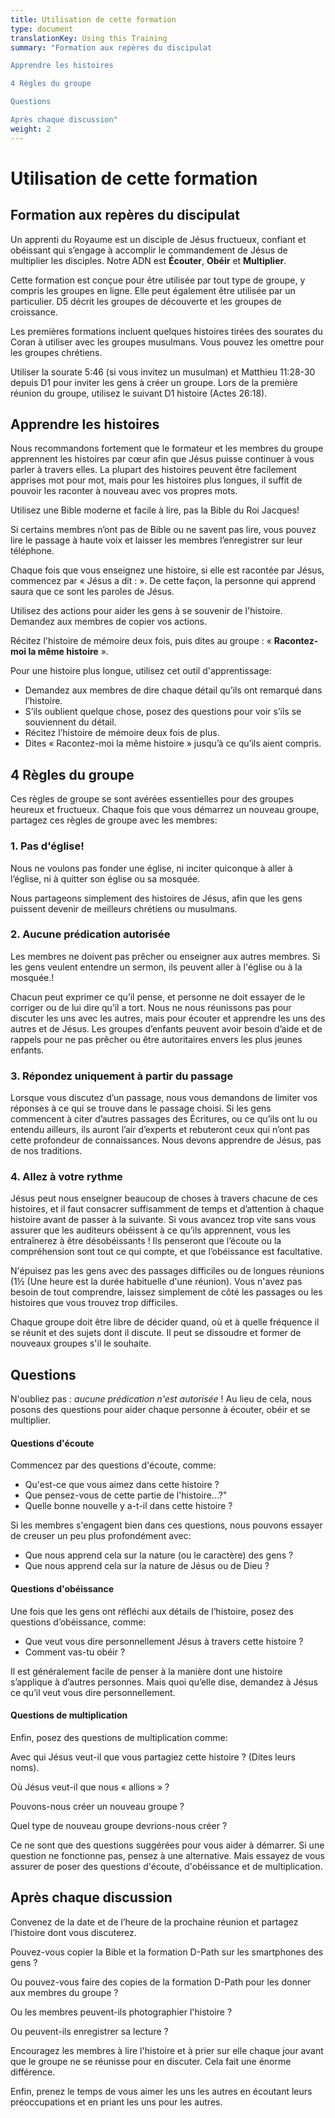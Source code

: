 ```yaml
---
title: Utilisation de cette formation
type: document
translationKey: Using this Training
summary: "Formation aux repères du discipulat	

Apprendre les histoires	

4 Règles du groupe	

Questions	

Après chaque discussion"
weight: 2
---
```

# Utilisation de cette formation

## Formation aux repères du discipulat

Un apprenti du Royaume est un disciple de Jésus fructueux, confiant et obéissant qui s’engage à accomplir le commandement de Jésus de multiplier les disciples. Notre ADN est **Écouter**, **Obéir** et **Multiplier**.

Cette formation est conçue pour être utilisée par tout type de groupe, y compris les groupes en ligne. Elle peut également être utilisée par un particulier. D5 décrit les groupes de découverte et les groupes de croissance.

Les premières formations incluent quelques histoires tirées des sourates du Coran à utiliser avec les groupes musulmans. Vous pouvez les omettre pour les groupes chrétiens.

Utiliser la sourate 5:46 (si vous invitez un musulman) et Matthieu 11:28-30 depuis D1 pour inviter les gens à créer un groupe. Lors de la première réunion du groupe, utilisez le suivant D1 histoire (Actes 26:18).

## Apprendre les histoires

Nous recommandons fortement que le formateur et les membres du groupe apprennent les histoires par cœur afin que Jésus puisse continuer à vous parler à travers elles. La plupart des histoires peuvent être facilement apprises mot pour mot, mais pour les histoires plus longues, il suffit de pouvoir les raconter à nouveau avec vos propres mots.

Utilisez une Bible moderne et facile à lire, pas la Bible du Roi Jacques!

Si certains membres n’ont pas de Bible ou ne savent pas lire, vous pouvez lire le passage à haute voix et laisser les membres l’enregistrer sur leur téléphone.

Chaque fois que vous enseignez une histoire, si elle est racontée par Jésus, commencez par « Jésus a dit : ». De cette façon, la personne qui apprend saura que ce sont les paroles de Jésus.

Utilisez des actions pour aider les gens à se souvenir de l'histoire. Demandez aux membres de copier vos actions.

Récitez l'histoire de mémoire deux fois, puis dites au groupe : « **Racontez-moi la même histoire** ».

Pour une histoire plus longue, utilisez cet outil d'apprentissage:

-   Demandez aux membres de dire chaque détail qu’ils ont remarqué dans l’histoire.
-   S’ils oublient quelque chose, posez des questions pour voir s’ils se souviennent du détail.
-   Récitez l’histoire de mémoire deux fois de plus.
-   Dites « Racontez-moi la même histoire » jusqu’à ce qu’ils aient compris.

## 4 Règles du groupe

Ces règles de groupe se sont avérées essentielles pour des groupes heureux et fructueux. Chaque fois que vous démarrez un nouveau groupe, partagez ces règles de groupe avec les membres:

### 1. Pas d'église!

Nous ne voulons pas fonder une église, ni inciter quiconque à aller à l’église, ni à quitter son église ou sa mosquée.

Nous partageons simplement des histoires de Jésus, afin que les gens puissent devenir de meilleurs chrétiens ou musulmans.

### 2. Aucune prédication autorisée

Les membres ne doivent pas prêcher ou enseigner aux autres membres. Si les gens veulent entendre un sermon, ils peuvent aller à l'église ou à la mosquée.!

Chacun peut exprimer ce qu’il pense, et personne ne doit essayer de le corriger ou de lui dire qu’il a tort. Nous ne nous réunissons pas pour discuter les uns avec les autres, mais pour écouter et apprendre les uns des autres et de Jésus. Les groupes d’enfants peuvent avoir besoin d’aide et de rappels pour ne pas prêcher ou être autoritaires envers les plus jeunes enfants.

### 3. Répondez uniquement à partir du passage

Lorsque vous discutez d’un passage, nous vous demandons de limiter vos réponses à ce qui se trouve dans le passage choisi. Si les gens commencent à citer d’autres passages des Écritures, ou ce qu’ils ont lu ou entendu ailleurs, ils auront l’air d’experts et rebuteront ceux qui n’ont pas cette profondeur de connaissances. Nous devons apprendre de Jésus, pas de nos traditions.

### 4. Allez à votre rythme

Jésus peut nous enseigner beaucoup de choses à travers chacune de ces histoires, et il faut consacrer suffisamment de temps et d’attention à chaque histoire avant de passer à la suivante. Si vous avancez trop vite sans vous assurer que les auditeurs obéissent à ce qu’ils apprennent, vous les entraînerez à être désobéissants ! Ils penseront que l’écoute ou la compréhension sont tout ce qui compte, et que l’obéissance est facultative.

N'épuisez pas les gens avec des passages difficiles ou de longues réunions (1½ (Une heure est la durée habituelle d'une réunion). Vous n'avez pas besoin de tout comprendre, laissez simplement de côté les passages ou les histoires que vous trouvez trop difficiles.

Chaque groupe doit être libre de décider quand, où et à quelle fréquence il se réunit et des sujets dont il discute. Il peut se dissoudre et former de nouveaux groupes s'il le souhaite.

## Questions

N'oubliez pas : *aucune prédication n'est autorisée* ! Au lieu de cela, nous posons des questions pour aider chaque personne à écouter, obéir et se multiplier.

#### Questions d'écoute

Commencez par des questions d'écoute, comme:

-   Qu'est-ce que vous aimez dans cette histoire ?
-   Que pensez-vous de cette partie de l'histoire...?"
-   Quelle bonne nouvelle y a-t-il dans cette histoire ?

Si les membres s'engagent bien dans ces questions, nous pouvons essayer de creuser un peu plus profondément avec:

-   Que nous apprend cela sur la nature (ou le caractère) des gens ?
-   Que nous apprend cela sur la nature de Jésus ou de Dieu ?

#### Questions d'obéissance

Une fois que les gens ont réfléchi aux détails de l’histoire, posez des questions d’obéissance, comme:

-   Que veut vous dire personnellement Jésus à travers cette histoire ?
-   Comment vas-tu obéir ?

Il est généralement facile de penser à la manière dont une histoire s’applique à d’autres personnes. Mais quoi qu’elle dise, demandez à Jésus ce qu’il veut vous dire personnellement.

#### Questions de multiplication

Enfin, posez des questions de multiplication comme:

Avec qui Jésus veut-il que vous partagiez cette histoire ? (Dites leurs noms).

Où Jésus veut-il que nous « allions » ?

Pouvons-nous créer un nouveau groupe ?

Quel type de nouveau groupe devrions-nous créer ?

Ce ne sont que des questions suggérées pour vous aider à démarrer. Si une question ne fonctionne pas, pensez à une alternative. Mais essayez de vous assurer de poser des questions d'écoute, d'obéissance et de multiplication.

## Après chaque discussion

Convenez de la date et de l’heure de la prochaine réunion et partagez l’histoire dont vous discuterez.

Pouvez-vous copier la Bible et la formation D-Path sur les smartphones des gens ?

Ou pouvez-vous faire des copies de la formation D-Path pour les donner aux membres du groupe ?

Ou les membres peuvent-ils photographier l'histoire ?

Ou peuvent-ils enregistrer sa lecture ?

Encouragez les membres à lire l'histoire et à prier sur elle chaque jour avant que le groupe ne se réunisse pour en discuter. Cela fait une énorme différence.

Enfin, prenez le temps de vous aimer les uns les autres en écoutant leurs préoccupations et en priant les uns pour les autres.

